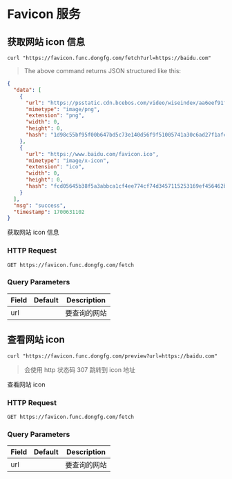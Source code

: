 # Favicon 服务

## 获取网站 icon 信息

```shell
curl "https://favicon.func.dongfg.com/fetch?url=https://baidu.com"
```

> The above command returns JSON structured like this:

```json
{
  "data": [
    {
      "url": "https://psstatic.cdn.bcebos.com/video/wiseindex/aa6eef91f8b5b1a33b454c401_1660835115000.png",
      "mimetype": "image/png",
      "extension": "png",
      "width": 0,
      "height": 0,
      "hash": "1d98c55bf95f00b647bd5c73e140d56f9f51005741a30c6ad27f1afc608d9b50"
    },
    {
      "url": "https://www.baidu.com/favicon.ico",
      "mimetype": "image/x-icon",
      "extension": "ico",
      "width": 0,
      "height": 0,
      "hash": "fcd05645b38f5a3abbca1cf4ee774cf74d3457115253169ef456462bba4f4af7"
    }
  ],
  "msg": "success",
  "timestamp": 1700631102
}
```

获取网站 icon 信息

### HTTP Request

`GET https://favicon.func.dongfg.com/fetch`

### Query Parameters

| Field | Default | Description  |
| ----- | ------- | ------------ |
| url   |         | 要查询的网站 |

## 查看网站 icon

```shell
curl "https://favicon.func.dongfg.com/preview?url=https://baidu.com"
```

> 会使用 http 状态码 307 跳转到 icon 地址


查看网站 icon

### HTTP Request

`GET https://favicon.func.dongfg.com/fetch`

### Query Parameters

| Field | Default | Description  |
| ----- | ------- | ------------ |
| url   |         | 要查询的网站 |
